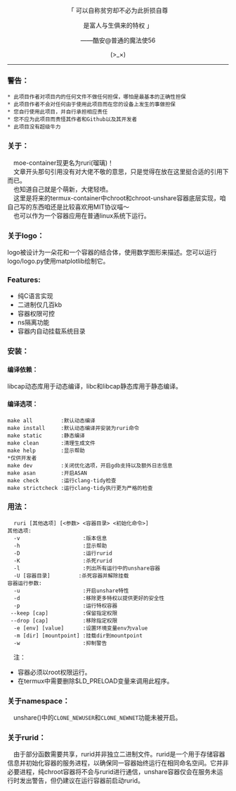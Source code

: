 <p align="center">「 可以自称贫穷却不必为此折损自尊</p>
<p align="center">是富人与生俱来的特权 」</p>
<p align="center">——酷安@普通的魔法使56</p>
<p align="center">(>_×)</p>         

-----------
### 警告：      
```
* 此项目作者对项目内的任何文件不做任何担保，哪怕是最基本的正确性担保
* 此项目作者不会对任何由于使用此项目而在您的设备上发生的事做担保
* 您自行使用此项目，并自行承担相应责任
* 您不应为此项目而责怪其作者和Github以及其开发者
* 此项目没有超级牛力
```
### 关于：    
&emsp;moe-container现更名为ruri(瑠璃)！      
&emsp;文章开头那句引用没有对大佬不敬的意思，只是觉得在放在这里挺合适的引用下而已。             
&emsp;也知道自己就是个萌新，大佬轻喷。         
&emsp;这里是将来的termux-container中chroot和chroot-unshare容器底层实现，咱自己写的东西咱还是比较喜欢用MIT协议喵～        
&emsp;也可以作为一个容器应用在普通linux系统下运行。               
### 关于logo：      
logo被设计为一朵花和一个容器的结合体，使用数学图形来描述。您可以运行logo/logo.py使用matplotlib绘制它。       
### Features:    
- 纯C语言实现
- 二进制仅几百kb      
- 容器权限可控
- ns隔离功能
- 容器内自动挂载系统目录
### 安装：    
#### 编译依赖：         
libcap动态库用于动态编译，libc和libcap静态库用于静态编译。           
#### 编译选项：     
```text
make all         :默认动态编译
make install     :默认动态编译并安装为ruri命令
make static      :静态编译
make clean       :清理生成文件
make help        :显示帮助
*仅供开发者
make dev         :关闭优化选项，开启gdb支持以及额外日志信息
make asan        :开启ASAN
make check       :运行clang-tidy检查
make strictcheck :运行clang-tidy执行更为严格的检查
```
### 用法：    
```text
  ruri [其他选项] [<参数> <容器目录> <初始化命令>]
其他选项:
  -v                    :版本信息
  -h                    :显示帮助
  -D                    :运行rurid
  -K                    :杀死rurid
  -l                    :列出所有运行中的unshare容器
  -U [容器目录]         :杀死容器并解除挂载
容器运行参数:
  -u                    :开启unshare特性
  -d                    :移除更多特权以提供更好的安全性
  -p                    :运行特权容器
 --keep [cap]           :保留指定权限
 --drop [cap]           :移除指定权限
  -e [env] [value]      :设置环境变量env为value
  -m [dir] [mountpoint] :挂载dir到mountpoint
  -w                    :抑制警告
```
&emsp;注：
- 容器必须以root权限运行。      
- 在termux中需要删除$LD_PRELOAD变量来调用此程序。           
### 关于namespace：      
&emsp;unshare()中的`CLONE_NEWUSER`和`CLONE_NEWNET`功能未被开启。         
### 关于rurid：      
&emsp;由于部分函数需要共享，rurid并非独立二进制文件。rurid是一个用于存储容器信息并初始化容器的服务进程，以确保同一容器始终运行在相同命名空间。它并非必要进程，纯chroot容器将不会与rurid进行通信，unshare容器仅会在服务未运行时发出警告，但仍建议在运行容器前启动rurid。
